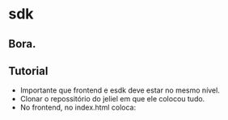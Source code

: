 # sdk
## Bora.
## Tutorial
* Importante que frontend e esdk deve estar no mesmo nível.
* Clonar o repossitório do jeliel em que ele colocou tudo.
* No frontend, no index.html coloca:
> <script>src = "[novo_nome]"<\script>.

* No package.json, em compile 2 coloca o [novo-nome].
* suas alterações devem estar em dist2/myapp.js
* Mudar email e password em myapp.js de acordo com as regras do Cesar.
* Executar na pasta sdk:
> npm install
> npm run compile1
> npm run compile2

* No evaluator.evaluate eu ponho o algoritmo de adaptação.
* Sempre que mudar algum arquivo tem que dar o compile2, caso seja JS.
 * Se for ts, roda o compile1 antes.

* Já está com a banda atual, aí preciso pesquisar para pôr o bufer e outras.
* Nos eventos de log, verificar se o Logger tá setado, como o primeiro.
* Quando tiver pronto, altera a url no enviroment.js para poder falar com a API direito.